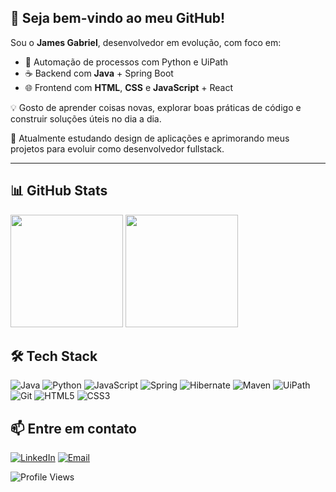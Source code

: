 ## 👋 Seja bem-vindo ao meu GitHub!

Sou o **James Gabriel**, desenvolvedor em evolução, com foco em:

- 🤖 Automação de processos com Python e UiPath  
- ☕ Backend com **Java** + Spring Boot  
- 🌐 Frontend com **HTML**, **CSS** e **JavaScript** + React

💡 Gosto de aprender coisas novas, explorar boas práticas de código e construir soluções úteis no dia a dia.

🚀 Atualmente estudando design de aplicações e aprimorando meus projetos para evoluir como desenvolvedor fullstack.

---
## 📊 GitHub Stats

<div>
  <a Ihref="https://github.com/jamesgabriel8917">
  <img height="180em" src="https://github-readme-stats.vercel.app/api?username=jamesgabriel8917&show_icons=true&theme=dark&include_all_commits=true&count_private=true"/>
  <img height="180em" src="https://github-readme-stats.vercel.app/api/top-langs/?username=jamesgabriel8917&layout=compact&1angs_count=16&theme=dark"/>
</div>

## 🛠️ Tech Stack

![Java](https://img.shields.io/badge/Java-ED8B00?style=for-the-badge&logo=java&logoColor=white)
![Python](https://img.shields.io/badge/Python-3776AB?style=for-the-badge&logo=python&logoColor=white)
![JavaScript](https://img.shields.io/badge/JavaScript-F7DF1E?style=for-the-badge&logo=javascript&logoColor=black)
![Spring](https://img.shields.io/badge/Spring-6DB33F?style=for-the-badge&logo=spring&logoColor=white)
![Hibernate](https://img.shields.io/badge/Hibernate-59666C?style=for-the-badge&logo=hibernate)
![Maven](https://img.shields.io/badge/Maven-C71A36?style=for-the-badge&logo=apachemaven)
![UiPath](https://img.shields.io/badge/UiPath-FF6600?style=for-the-badge&logo=uipath&logoColor=white)
![Git](https://img.shields.io/badge/Git-F05032?style=for-the-badge&logo=git&logoColor=white)
![HTML5](https://img.shields.io/badge/HTML5-E34F26?style=for-the-badge&logo=html5&logoColor=white)
![CSS3](https://img.shields.io/badge/CSS3-1572B6?style=for-the-badge&logo=css3&logoColor=white)



## 📫 Entre em contato

[![LinkedIn](https://img.shields.io/badge/LinkedIn-%230077B5.svg?style=for-the-badge&logo=linkedin&logoColor=white)](https://github.com/jamesgabriel8917)
[![Email](https://img.shields.io/badge/Email-D14836?style=for-the-badge&logo=gmail&logoColor=white)](mailto:jamesbesfontana@outlook.com)

![Profile Views](https://komarev.com/ghpvc/?username=jamesgabriel8917&color=blueviolet)


